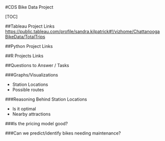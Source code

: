 #CDS Bike Data Project

[TOC]

##Tableau Project Links
https://public.tableau.com/profile/sandra.kilpatrick#!/vizhome/ChattanoogaBikeData/TotalTrips

##Python Project Links


##R Projects Links

##Questions to Answer / Tasks

###Graphs/Visualizations
* Station Locations
* Possible routes

###Reasoning Behind Station Locations
* Is it optimal
* Nearby attractions

###Is the pricing model good?

###Can we predict/identify bikes needing maintenance?
